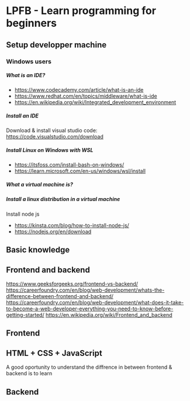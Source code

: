 # LPFB - Learn programming for beginners

## Setup developper machine

### Windows users

##### What is an IDE?
- https://www.codecademy.com/article/what-is-an-ide
- https://www.redhat.com/en/topics/middleware/what-is-ide
- https://en.wikipedia.org/wiki/Integrated_development_environment

##### Install an IDE
Download & install visual studio code: https://code.visualstudio.com/download

##### Install Linux on Windows with WSL

- https://itsfoss.com/install-bash-on-windows/
- https://learn.microsoft.com/en-us/windows/wsl/install

##### What a virtual machine is?

##### Install a linux distribution in a virtual machine

Install node js
- https://kinsta.com/blog/how-to-install-node-js/
- https://nodejs.org/en/download

## Basic knowledge




## Frontend and backend

https://www.geeksforgeeks.org/frontend-vs-backend/
https://careerfoundry.com/en/blog/web-development/whats-the-difference-between-frontend-and-backend/
https://careerfoundry.com/en/blog/web-development/what-does-it-take-to-become-a-web-developer-everything-you-need-to-know-before-getting-started/
https://en.wikipedia.org/wiki/Frontend_and_backend

## Frontend

## HTML + CSS + JavaScript

A good oportunity to understand the diffrence in between frontend & backend is to learn 

## Backend
